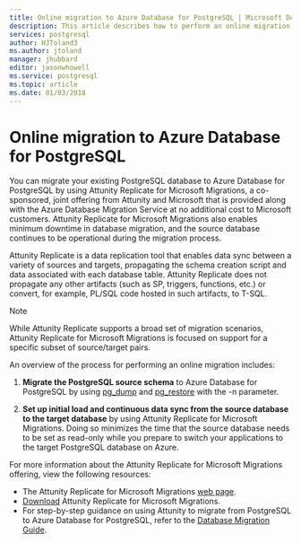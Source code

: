 ```yaml
---
title: Online migration to Azure Database for PostgreSQL | Microsoft Docs
description: This article describes how to perform an online migration by extracting a PostgreSQL database into a dump file, restoring the PostgreSQL database from an archive file created by pg_dump in Azure Database for PostgreSQL, and setting up initial load and continuous data sync from the source database to the target database by using Attunity Replicate for Microsoft Migrations.
services: postgresql
author: HJToland3
ms.author: jtoland
manager: jhubbard
editor: jasonwhowell
ms.service: postgresql
ms.topic: article
ms.date: 01/03/2018
---
```


# Online migration to Azure Database for PostgreSQL
You can migrate your existing PostgreSQL database to Azure Database for PostgreSQL by using Attunity Replicate for Microsoft Migrations, a co-sponsored, joint offering from Attunity and Microsoft that is provided along with the Azure Database Migration Service at no additional cost to Microsoft customers. Attunity Replicate for Microsoft Migrations also enables minimum downtime in database migration, and the source database continues to be operational during the migration process.

Attunity Replicate is a data replication tool that enables data sync between a variety of sources and targets, propagating the schema creation script and data associated with each database table. Attunity Replicate does not propagate any other artifacts (such as SP, triggers, functions, etc.) or convert, for example, PL/SQL code hosted in such artifacts, to T-SQL.

> [!NOTE]
> While Attunity Replicate supports a broad set of migration scenarios, Attunity Replicate for Microsoft Migrations is focused on support for a specific subset of source/target pairs.

An overview of the process for performing an online migration includes:

1. **Migrate the PostgreSQL source schema** to Azure Database for PostgreSQL by using [pg_dump](https://www.postgresql.org/docs/9.3/static/app-pgdump.html) and [pg_restore](https://www.postgresql.org/docs/9.3/static/app-pgrestore.html) with the -n parameter.

2. **Set up initial load and continuous data sync from the source database to the target database** by using Attunity Replicate for Microsoft Migrations. Doing so minimizes the time that the source database needs to be set as read-only while you prepare to switch your applications to the target PostgreSQL database on Azure.

For more information about the Attunity Replicate for Microsoft Migrations offering, view the following resources:
 - The Attunity Replicate for Microsoft Migrations [web page](https://aka.ms/attunity-replicate).
 - [Download](http://discover.attunity.com/download-replicate-microsoft-lp6657.html) Attunity Replicate for Microsoft Migrations.
 - For step-by-step guidance on using Attunity to migrate from PostgreSQL to Azure Database for PostgreSQL, refer to the [Database Migration Guide](https://datamigration.microsoft.com/scenario/postgresql-to-azurepostgresql).